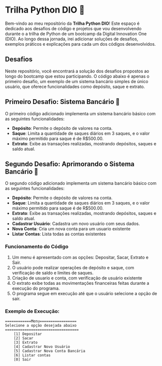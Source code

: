 # Trilha Python DIO 🚀

Bem-vindo ao meu repositório da **Trilha Python DIO**! Este espaço é dedicado aos desafios de código e projetos que vou desenvolvendo durante o a trilha de Python de um bootcamp da Digital Innovation One (DIO). Ao longo dessa jornada, irei adicionar soluções de desafios, exemplos práticos e explicações para cada um dos códigos desenvolvidos.

## Desafios

Neste repositório, você encontrará a solução dos desafios propostos ao longo do bootcamp que estou participando. O código abaixo é apenas o primeiro desafio, um exemplo de um sistema bancário simples de único usuário, que oferece funcionalidades como depósito, saque e extrato.

## Primeiro Desafio: Sistema Bancário 🏧

O primeiro código adicionado implementa um sistema bancário básico com as seguintes funcionalidades:

- **Depósito**: Permite o depósito de valores na conta.
- **Saque**: Limita a quantidade de saques diários em 3 saques, e o valor máximo permitido para saque é de R$500.00.
- **Extrato**: Exibe as transações realizadas, mostrando depósitos, saques e saldo atual.

## Segundo Desafio: Aprimorando o Sistema Bancário 🏧

O segundo código adicionado implementa um sistema bancário básico com as seguintes funcionalidades:

- **Depósito**: Permite o depósito de valores na conta.
- **Saque**: Limita a quantidade de saques diários em 3 saques, e o valor máximo permitido para saque é de R$500.00.
- **Extrato**: Exibe as transações realizadas, mostrando depósitos, saques e saldo atual.
- **Cadastrar Usuário**: Cadastra um novo usuário com seus dados.
- **Nova Conta**: Cria um nova conta para um usuario existente
- **Listar Contas**: Lista todas as contas existentes

### Funcionamento do Código

1. Um menu é apresentado com as opções: Depositar, Sacar, Extrato e Sair.
2. O usuário pode realizar operações de depósito e saque, com verificação de saldo e limites de saques.
3. Criação de usuario e conta, com verificação de usuário existente
4. O extrato exibe todas as movimentações financeiras feitas durante a execução do programa.
5. O programa segue em execução até que o usuário selecione a opção de sair.

### Exemplo de Execução:

```
============Menu=================
Selecione a opção desejada abaixo
==================================
    [1] Depositar
    [2] Sacar
    [3] Extrato
    [4] Cadastrar Novo Usuário
    [5] Cadastrar Nova Conta Bancária
    [6] Listar contas
    [0] Sair
